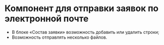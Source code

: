 # Компонент для отправки заявок по электронной почте
 
- В блоке «Состав заявки» возможность добавить или удалить строки;
- Возможность отправлять несколько файлов.
